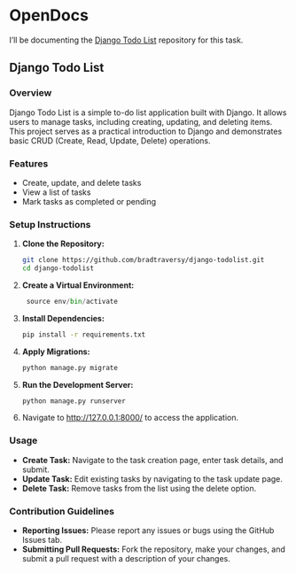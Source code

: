 # OpenDocs
I’ll be documenting the [Django Todo List](https://github.com/bradtraversy/django-todolist) repository for this task. 

## Django Todo List

### Overview
Django Todo List is a simple to-do list application built with Django. It allows users to manage tasks, including creating, updating, and deleting items. This project serves as a practical introduction to Django and demonstrates basic CRUD (Create, Read, Update, Delete) operations.

### Features
- Create, update, and delete tasks
- View a list of tasks
- Mark tasks as completed or pending

### Setup Instructions
1. **Clone the Repository:**
   ```bash
   git clone https://github.com/bradtraversy/django-todolist.git
   cd django-todolist

2. **Create a Virtual Environment:**
   ```python -m venv env
	source env/bin/activate

3. **Install Dependencies:**
   ```bash
   pip install -r requirements.txt

4. **Apply Migrations:**
   ```bash
   python manage.py migrate

5. **Run the Development Server:**
   ```bash
   python manage.py runserver

6. Navigate to http://127.0.0.1:8000/ to access the application.

### Usage
- **Create Task:** Navigate to the task creation page, enter task details, and submit.
- **Update Task:** Edit existing tasks by navigating to the task update page.
- **Delete Task:** Remove tasks from the list using the delete option.

### Contribution Guidelines
- **Reporting Issues:** Please report any issues or bugs using the GitHub Issues tab.
- **Submitting Pull Requests:** Fork the repository, make your changes, and submit a pull request with a description of your changes.



